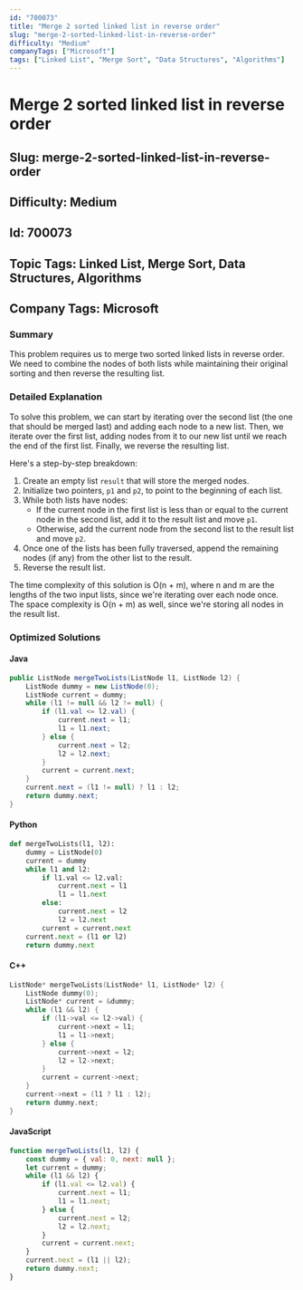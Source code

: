 ```yaml
---
id: "700073"
title: "Merge 2 sorted linked list in reverse order"
slug: "merge-2-sorted-linked-list-in-reverse-order"
difficulty: "Medium"
companyTags: ["Microsoft"]
tags: ["Linked List", "Merge Sort", "Data Structures", "Algorithms"]
---
```


# Merge 2 sorted linked list in reverse order
## Slug: merge-2-sorted-linked-list-in-reverse-order
## Difficulty: Medium
## Id: 700073
## Topic Tags: Linked List, Merge Sort, Data Structures, Algorithms
## Company Tags: Microsoft

### Summary
This problem requires us to merge two sorted linked lists in reverse order. We need to combine the nodes of both lists while maintaining their original sorting and then reverse the resulting list.

### Detailed Explanation
To solve this problem, we can start by iterating over the second list (the one that should be merged last) and adding each node to a new list. Then, we iterate over the first list, adding nodes from it to our new list until we reach the end of the first list. Finally, we reverse the resulting list.

Here's a step-by-step breakdown:

1. Create an empty list `result` that will store the merged nodes.
2. Initialize two pointers, `p1` and `p2`, to point to the beginning of each list.
3. While both lists have nodes:
   - If the current node in the first list is less than or equal to the current node in the second list, add it to the result list and move `p1`.
   - Otherwise, add the current node from the second list to the result list and move `p2`.
4. Once one of the lists has been fully traversed, append the remaining nodes (if any) from the other list to the result.
5. Reverse the result list.

The time complexity of this solution is O(n + m), where n and m are the lengths of the two input lists, since we're iterating over each node once. The space complexity is O(n + m) as well, since we're storing all nodes in the result list.

### Optimized Solutions

#### Java
```java
public ListNode mergeTwoLists(ListNode l1, ListNode l2) {
    ListNode dummy = new ListNode(0);
    ListNode current = dummy;
    while (l1 != null && l2 != null) {
        if (l1.val <= l2.val) {
            current.next = l1;
            l1 = l1.next;
        } else {
            current.next = l2;
            l2 = l2.next;
        }
        current = current.next;
    }
    current.next = (l1 != null) ? l1 : l2;
    return dummy.next;
}
```

#### Python
```python
def mergeTwoLists(l1, l2):
    dummy = ListNode(0)
    current = dummy
    while l1 and l2:
        if l1.val <= l2.val:
            current.next = l1
            l1 = l1.next
        else:
            current.next = l2
            l2 = l2.next
        current = current.next
    current.next = (l1 or l2)
    return dummy.next
```

#### C++
```cpp
ListNode* mergeTwoLists(ListNode* l1, ListNode* l2) {
    ListNode dummy(0);
    ListNode* current = &dummy;
    while (l1 && l2) {
        if (l1->val <= l2->val) {
            current->next = l1;
            l1 = l1->next;
        } else {
            current->next = l2;
            l2 = l2->next;
        }
        current = current->next;
    }
    current->next = (l1 ? l1 : l2);
    return dummy.next;
}
```

#### JavaScript
```javascript
function mergeTwoLists(l1, l2) {
    const dummy = { val: 0, next: null };
    let current = dummy;
    while (l1 && l2) {
        if (l1.val <= l2.val) {
            current.next = l1;
            l1 = l1.next;
        } else {
            current.next = l2;
            l2 = l2.next;
        }
        current = current.next;
    }
    current.next = (l1 || l2);
    return dummy.next;
}
```